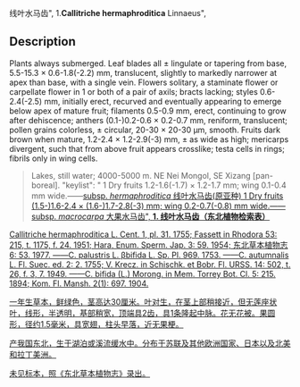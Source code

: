 线叶水马齿",
1.**Callitriche hermaphroditica** Linnaeus",

## Description
Plants always submerged. Leaf blades all ± lingulate or tapering from base, 5.5-15.3 × 0.6-1.8(-2.2) mm, translucent, slightly to markedly narrower at apex than base, with a single vein. Flowers solitary, a staminate flower or carpellate flower in 1 or both of a pair of axils; bracts lacking; styles 0.6-2.4(-2.5) mm, initially erect, recurved and eventually appearing to emerge below apex of mature fruit; filaments 0.5-0.9 mm, erect, continuing to grow after dehiscence; anthers (0.1-)0.2-0.6 × 0.2-0.7 mm, reniform, translucent; pollen grains colorless, ± circular, 20-30 × 20-30 µm, smooth. Fruits dark brown when mature, 1.2-2.4 × 1.2-2.9(-3) mm, ± as wide as high; mericarps divergent, such that from above fruit appears crosslike; testa cells in rings; fibrils only in wing cells.

> Lakes, still water; 4000-5000 m. NE Nei Mongol, SE Xizang [pan-boreal].
  "keylist": "
1 Dry fruits 1.2-1.6(-1.7) × 1.2-1.7 mm; wing 0.1-0.4 mm wide.——<a href='/info/Callitriche hermaphroditica subsp. hermaphroditica?t=foc'>subsp. *hermaphroditica* 线叶水马齿(原亚种)
1 Dry fruits (1.5-)1.6-2.4 × (1.6-)1.7-2.8(-3) mm; wing 0.2-0.7(-0.8) mm wide.——<a href='/info/Callitriche hermaphroditica subsp. macrocarpa?t=foc'>subsp. *macrocarpa* 大果水马齿",
**1. 线叶水马齿（东北植物检索表）**

Callitriche hermaphroditica L. Cent. 1, pl. 31. 1755; Fassett in Rhodora 53: 215, t. 1175, f. 24. 1951; Hara, Enum. Sperm. Jap. 3: 59. 1954; 东北草本植物志 6: 53. 1977. ——C. palustris L. βbifida L. Sp. Pl. 969. 1753. ——C. autumnalis L. Fl. Suec. ed. 2: 2. 1755; V. Krecz. in Schischk. et Bobr. Fl. URSS. 14: 502, t. 26, f. 3, 7. 1949. ——C. bifida (L.) Morong. in Mem. Torrey Bot. Cl. 5: 215. 1894; Kom. Fl. Mansh. 2(1): 697. 1904.

一年生草本，鲜绿色，茎高达30厘米。叶对生，在茎上部稍接近，但无莲座状叶，线形，半透明，基部稍宽，顶端具2齿，具1条隆起中脉。花无花被。果圆形，径约1.5毫米，具宽翅，柱头早落，近无果梗。

产我国东北，生于湖泊或溪流缓水中。分布于苏联及其他欧洲国家、日本以及北美和拉丁美洲。

未见标本，照《东北草本植物志》录出。
